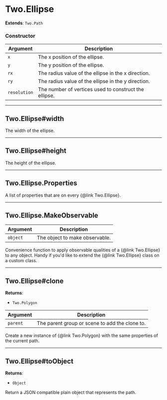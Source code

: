 # Two.Ellipse


__Extends__: `Two.Path`





### Constructor


| Argument | Description |
| ---- | ----------- |
| `x` | The x position of the ellipse. |
| `y` | The y position of the ellipse. |
| `rx` | The radius value of the ellipse in the x direction. |
| `ry` | The radius value of the ellipse in the y direction. |
| `resolution` | The number of vertices used to construct the ellipse. |



---

## Two.Ellipse#width






The width of the ellipse.











---

## Two.Ellipse#height






The height of the ellipse.











---

## Two.Ellipse.Properties






A list of properties that are on every {@link Two.Ellipse}.











---

## Two.Ellipse.MakeObservable








| Argument | Description |
| ---- | ----------- |
| `object` | The object to make observable. |


Convenience function to apply observable qualities of a {@link Two.Ellipse} to any object. Handy if you'd like to extend the {@link Two.Ellipse} class on a custom class.





---

## Two.Ellipse#clone


__Returns__:



+ `Two.Polygon`











| Argument | Description |
| ---- | ----------- |
| `parent` | The parent group or scene to add the clone to. |


Create a new instance of {@link Two.Polygon} with the same properties of the current path.





---

## Two.Ellipse#toObject


__Returns__:



+ `Object`













Return a JSON compatible plain object that represents the path.




